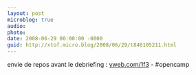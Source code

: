 ```yaml
---
layout: post
microblog: true
audio: 
photo: 
date: 2008-06-29 00:00:00 -0000
guid: http://xtof.micro.blog/2008/06/29/t846105211.html
---
```

envie de repos avant le debriefing : [yweb.com/1f3](http://yweb.com/1f3) - #opencamp
